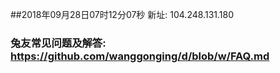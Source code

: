 ##2018年09月28日07时12分07秒 新址: 104.248.131.180
### 兔友常见问题及解答: https://github.com/wanggonging/d/blob/w/FAQ.md
